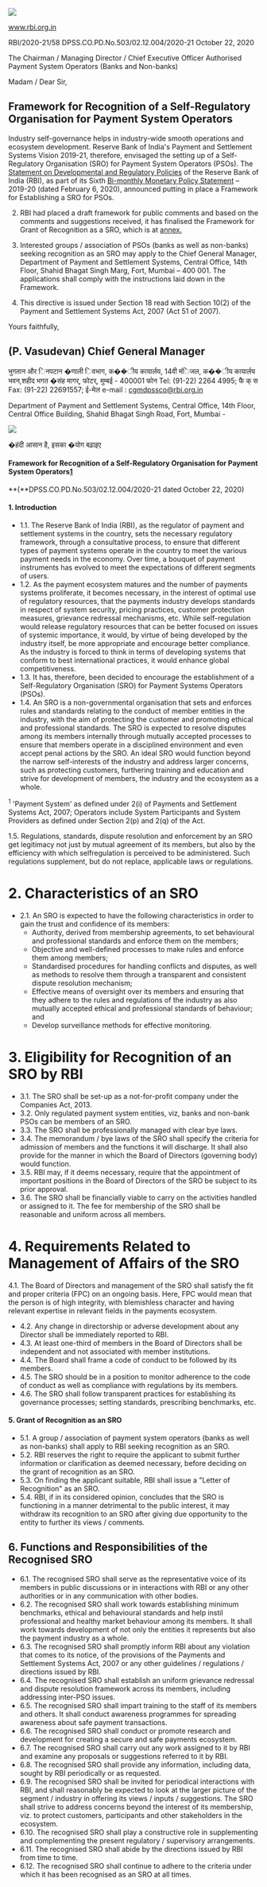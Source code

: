 ![](_page_0_Picture_0.jpeg)

www.rbi.org.in

RBI/2020-21/58 DPSS.CO.PD.No.503/02.12.004/2020-21 October 22, 2020

The Chairman / Managing Director / Chief Executive Officer Authorised Payment System Operators (Banks and Non-banks)

Madam / Dear Sir,

## **Framework for Recognition of a Self-Regulatory Organisation for Payment System Operators**

Industry self-governance helps in industry-wide smooth operations and ecosystem development. Reserve Bank of India's Payment and Settlement Systems Vision 2019-21, therefore, envisaged the setting up of a Self-Regulatory Organisation (SRO) for Payment System Operators (PSOs). The [Statement on Developmental and Regulatory Policies](https://www.rbi.org.in/Scripts/BS_PressReleaseDisplay.aspx?prid=49343) of the Reserve Bank of India (RBI), as part of its Sixth [Bi-monthly Monetary Policy Statement](https://www.rbi.org.in/Scripts/BS_PressReleaseDisplay.aspx?prid=49342) – 2019-20 (dated February 6, 2020), announced putting in place a Framework for Establishing a SRO for PSOs.

2. RBI had placed a draft framework for public comments and based on the comments and suggestions received, it has finalised the Framework for Grant of Recognition as a SRO, which is at [annex.](#page-1-0)

3. Interested groups / association of PSOs (banks as well as non-banks) seeking recognition as an SRO may apply to the Chief General Manager, Department of Payment and Settlement Systems, Central Office, 14th Floor, Shahid Bhagat Singh Marg, Fort, Mumbai – 400 001. The applications shall comply with the instructions laid down in the Framework.

4. This directive is issued under Section 18 read with Section 10(2) of the Payment and Settlement Systems Act, 2007 (Act 51 of 2007).

Yours faithfully,

## (P. Vasudevan) Chief General Manager

भुगतान और िनपटान �णाली िवभाग, क��ीय कायार्लय, 14वी मंिजल, क��ीय कायार्लय भवन,शहीद भगत �संह मागर्, फोटर्, मुम्बई - 400001 फोन Tel: (91-22) 2264 4995; फै क् स Fax: (91-22) 22691557; ई-मेल e-mail : [cgmdpssco@rbi.org.in](mailto:cgmdpssco@rbi.org.in)

Department of Payment and Settlement Systems, Central Office, 14th Floor, Central Office Building, Shahid Bhagat Singh Road, Fort, Mumbai -

![](_page_0_Figure_15.jpeg)

�हंदी आसान है, इसका �योग बढ़ाइए

#### <span id="page-1-0"></span>**Framework for Recognition of a Self-Regulatory Organisation for Payment System Operators[1](#page-1-1)**

**(**DPSS.CO.PD.No.503/02.12.004/2020-21 dated October 22, 2020)

#### **1. Introduction**

- 1.1. The Reserve Bank of India (RBI), as the regulator of payment and settlement systems in the country, sets the necessary regulatory framework, through a consultative process, to ensure that different types of payment systems operate in the country to meet the various payment needs in the economy. Over time, a bouquet of payment instruments has evolved to meet the expectations of different segments of users.
- 1.2. As the payment ecosystem matures and the number of payments systems proliferate, it becomes necessary, in the interest of optimal use of regulatory resources, that the payments industry develops standards in respect of system security, pricing practices, customer protection measures, grievance redressal mechanisms, etc. While self-regulation would release regulatory resources that can be better focused on issues of systemic importance, it would, by virtue of being developed by the industry itself, be more appropriate and encourage better compliance. As the industry is forced to think in terms of developing systems that conform to best international practices, it would enhance global competitiveness.
- 1.3. It has, therefore, been decided to encourage the establishment of a Self-Regulatory Organisation (SRO) for Payment Systems Operators (PSOs).
- 1.4. An SRO is a non-governmental organisation that sets and enforces rules and standards relating to the conduct of member entities in the industry, with the aim of protecting the customer and promoting ethical and professional standards. The SRO is expected to resolve disputes among its members internally through mutually accepted processes to ensure that members operate in a disciplined environment and even accept penal actions by the SRO. An ideal SRO would function beyond the narrow self-interests of the industry and address larger concerns, such as protecting customers, furthering training and education and strive for development of members, the industry and the ecosystem as a whole.

<span id="page-1-1"></span> <sup>1</sup> 'Payment System' as defined under 2(i) of Payments and Settlement Systems Act, 2007; Operators include System Participants and System Providers as defined under Section 2(p) and 2(q) of the Act.

1.5. Regulations, standards, dispute resolution and enforcement by an SRO get legitimacy not just by mutual agreement of its members, but also by the efficiency with which selfregulation is perceived to be administered. Such regulations supplement, but do not replace, applicable laws or regulations.

# **2. Characteristics of an SRO**

- 2.1. An SRO is expected to have the following characteristics in order to gain the trust and confidence of its members:
	- Authority, derived from membership agreements, to set behavioural and professional standards and enforce them on the members;
	- Objective and well-defined processes to make rules and enforce them among members;
	- Standardised procedures for handling conflicts and disputes, as well as methods to resolve them through a transparent and consistent dispute resolution mechanism;
	- Effective means of oversight over its members and ensuring that they adhere to the rules and regulations of the industry as also mutually accepted ethical and professional standards of behaviour; and
	- Develop surveillance methods for effective monitoring.

# **3. Eligibility for Recognition of an SRO by RBI**

- 3.1. The SRO shall be set-up as a not-for-profit company under the Companies Act, 2013.
- 3.2. Only regulated payment system entities, viz, banks and non-bank PSOs can be members of an SRO.
- 3.3. The SRO shall be professionally managed with clear bye laws.
- 3.4. The memorandum / bye laws of the SRO shall specify the criteria for admission of members and the functions it will discharge. It shall also provide for the manner in which the Board of Directors (governing body) would function.
- 3.5. RBI may, if it deems necessary, require that the appointment of important positions in the Board of Directors of the SRO be subject to its prior approval.
- 3.6. The SRO shall be financially viable to carry on the activities handled or assigned to it. The fee for membership of the SRO shall be reasonable and uniform across all members.

# **4. Requirements Related to Management of Affairs of the SRO**

4.1. The Board of Directors and management of the SRO shall satisfy the fit and proper criteria (FPC) on an ongoing basis. Here, FPC would mean that the person is of high integrity, with blemishless character and having relevant expertise in relevant fields in the payments ecosystem.

- 4.2. Any change in directorship or adverse development about any Director shall be immediately reported to RBI.
- 4.3. At least one-third of members in the Board of Directors shall be independent and not associated with member institutions.
- 4.4. The Board shall frame a code of conduct to be followed by its members.
- 4.5. The SRO should be in a position to monitor adherence to the code of conduct as well as compliance with regulations by its members.
- 4.6. The SRO shall follow transparent practices for establishing its governance processes; setting standards, prescribing benchmarks, etc.

#### **5. Grant of Recognition as an SRO**

- 5.1. A group / association of payment system operators (banks as well as non-banks) shall apply to RBI seeking recognition as an SRO.
- 5.2. RBI reserves the right to require the applicant to submit further information or clarification as deemed necessary, before deciding on the grant of recognition as an SRO.
- 5.3. On finding the applicant suitable, RBI shall issue a "Letter of Recognition" as an SRO.
- 5.4. RBI, if in its considered opinion, concludes that the SRO is functioning in a manner detrimental to the public interest, it may withdraw its recognition to an SRO after giving due opportunity to the entity to further its views / comments.

## **6. Functions and Responsibilities of the Recognised SRO**

- 6.1. The recognised SRO shall serve as the representative voice of its members in public discussions or in interactions with RBI or any other authorities or in any communication with other bodies.
- 6.2. The recognised SRO shall work towards establishing minimum benchmarks, ethical and behavioural standards and help instil professional and healthy market behaviour among its members. It shall work towards development of not only the entities it represents but also the payment industry as a whole.
- 6.3. The recognised SRO shall promptly inform RBI about any violation that comes to its notice, of the provisions of the Payments and Settlement Systems Act, 2007 or any other guidelines / regulations / directions issued by RBI.
- 6.4. The recognised SRO shall establish an uniform grievance redressal and dispute resolution framework across its members, including addressing inter-PSO issues.
- 6.5. The recognised SRO shall impart training to the staff of its members and others. It shall conduct awareness programmes for spreading awareness about safe payment transactions.
- 6.6. The recognised SRO shall conduct or promote research and development for creating a secure and safe payments ecosystem.
- 6.7. The recognised SRO shall carry out any work assigned to it by RBI and examine any proposals or suggestions referred to it by RBI.
- 6.8. The recognised SRO shall provide any information, including data, sought by RBI periodically or as requested.
- 6.9. The recognised SRO shall be invited for periodical interactions with RBI, and shall reasonably be expected to look at the larger picture of the segment / industry in offering its views / inputs / suggestions. The SRO shall strive to address concerns beyond the interest of its membership, viz. to protect customers, participants and other stakeholders in the ecosystem.
- 6.10. The recognised SRO shall play a constructive role in supplementing and complementing the present regulatory / supervisory arrangements.
- 6.11. The recognised SRO shall abide by the directions issued by RBI from time to time.
- 6.12. The recognised SRO shall continue to adhere to the criteria under which it has been recognised as an SRO at all times.